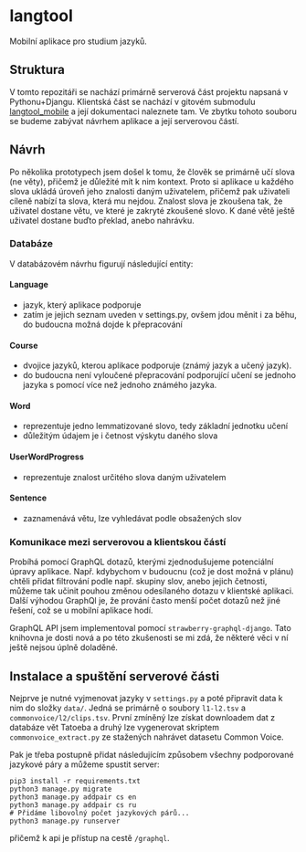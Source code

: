 # langtool
Mobilní aplikace pro studium jazyků.

## Struktura
V tomto repozitáři se nachází primárně serverová část projektu napsaná v Pythonu+Djangu. Klientská část se nachází v gitovém submodulu [langtool_mobile](https://github.com/lesves/langtool_mobile/) a její dokumentaci naleznete tam. Ve zbytku tohoto souboru se budeme zabývat návrhem aplikace a její serverovou částí.

## Návrh
Po několika prototypech jsem došel k tomu, že člověk se primárně učí slova (ne věty), přičemž je důležité mít k nim kontext. Proto si aplikace u každého slova ukládá úroveň jeho znalosti daným uživatelem, přičemž pak uživateli cíleně nabízí ta slova, která mu nejdou. Znalost slova je zkoušena tak, že uživatel dostane větu, ve které je zakryté zkoušené slovo. K dané větě ještě uživatel dostane buďto překlad, anebo nahrávku.

### Databáze
V databázovém návrhu figurují následující entity:
#### Language
 - jazyk, který aplikace podporuje
 - zatím je jejich seznam uveden v settings.py, ovšem jdou měnit i za běhu, do budoucna možná dojde k přepracování

#### Course
 - dvojice jazyků, kterou aplikace podporuje (známý jazyk a učený jazyk).
 - do budoucna není vyloučené přepracování podporující učení se jednoho jazyka s pomocí více než jednoho známého jazyka.

#### Word
 - reprezentuje jedno lemmatizované slovo, tedy základní jednotku učení
 - důležitým údajem je i četnost výskytu daného slova

#### UserWordProgress
 - reprezentuje znalost určitého slova daným uživatelem

#### Sentence
 - zaznamenává větu, lze vyhledávat podle obsažených slov

### Komunikace mezi serverovou a klientskou částí
Probíhá pomocí GraphQL dotazů, kterými zjednodušujeme potenciální úpravy aplikace. Např. kdybychom v budoucnu (což je dost možná v plánu) chtěli přidat filtrování podle např. skupiny slov, anebo jejich četnosti, můžeme tak učinit pouhou změnou odesílaného dotazu v klientské aplikaci. Další výhodou GraphQl je, že prování často menší počet dotazů než jiné řešení, což se u mobilní aplikace hodí.

GraphQL API jsem implementoval pomocí `strawberry-graphql-django`. Tato knihovna je dosti nová a po této zkušenosti se mi zdá, že některé věci v ní ještě nejsou úplně doladěné.

## Instalace a spuštění serverové části
Nejprve je nutné vyjmenovat jazyky v `settings.py` a poté připravit data k nim do složky `data/`. Jedná se primárně o soubory `l1-l2.tsv` a `commonvoice/l2/clips.tsv`. První zmíněný lze získat downloadem dat z databáze vět Tatoeba a druhý lze vygenerovat skriptem `commonvoice_extract.py` ze stažených nahrávet datasetu Common Voice.

Pak je třeba postupně přidat následujícím způsobem všechny podporované jazykové páry a můžeme spustit server:
```
pip3 install -r requirements.txt
python3 manage.py migrate
python3 manage.py addpair cs en
python3 manage.py addpair cs ru
# Přidáme libovolný počet jazykových párů...
python3 manage.py runserver
```
přičemž k api je přístup na cestě `/graphql`.
